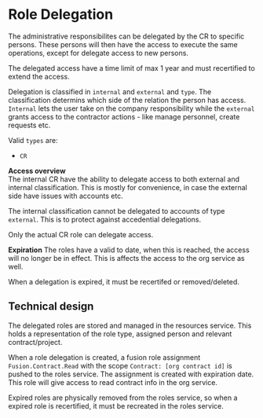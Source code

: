 # Role Delegation

The administrative responsibilites can be delegated by the CR to specific persons. These persons will then have the access to execute the same operations, except for delegate access to new persons.

The delegated access have a time limit of max 1 year and must recertified to extend the access. 

Delegation is classified in `internal` and `external` and `type`. The classification determins which side of the relation the person has access. `Internal` lets the user take on the company responsibility while the `external` grants access to the contractor actions - like manage personnel, create requests etc.

Valid `types` are:
- `CR`

**Access overview**  
The internal CR have the ability to delegate access to both external and internal classification. This is mostly for convenience, in case the external side have issues with accounts etc.

The internal classification cannot be delegated to accounts of type `external`. This is to protect against accedential delegations.

Only the actual CR role can delegate access.

**Expiration**
The roles have a valid to date, when this is reached, the access will no longer be in effect. This is affects the access to the org service as well. 

When a delegation is expired, it must be recertifed or removed/deleted.

## Technical design
The delegated roles are stored and managed in the resources service. This holds a representation of the role type, assigned person and relevant contract/project. 

When a role delegation is created, a fusion role assignment `Fusion.Contract.Read` with the scope `Contract: [org contract id]` is pushed to the roles service. The assignment is created with expiration date. This role will give access to read contract info in the org service.

Expired roles are physically removed from the roles service, so when a expired role is recertified, it must be recreated in the roles service.

